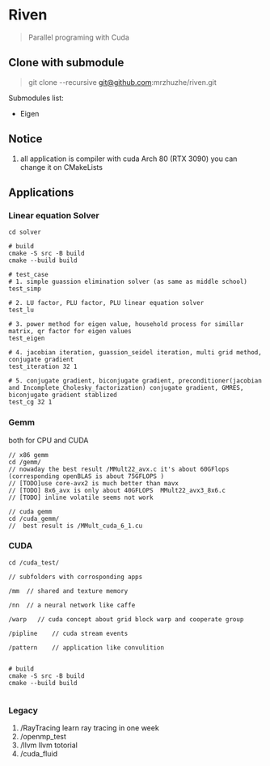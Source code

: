 # Riven 

> Parallel programing with Cuda

## Clone with submodule
> git clone --recursive git@github.com:mrzhuzhe/riven.git

Submodules list:

- Eigen

## Notice

1. all application is compiler with cuda Arch 80 (RTX 3090) you can change it on CMakeLists

## Applications


### Linear equation Solver

```
cd solver

# build
cmake -S src -B build
cmake --build build

# test_case
# 1. simple guassion elimination solver (as same as middle school)
test_simp

# 2. LU factor, PLU factor, PLU linear equation solver 
test_lu

# 3. power method for eigen value, household process for simillar matrix, qr factor for eigen values
test_eigen

# 4. jacobian iteration, guassion_seidel iteration, multi grid method, conjugate gradient
test_iteration 32 1

# 5. conjugate gradient, biconjugate gradient, preconditioner(jacobian and Incomplete_Cholesky_factorization) conjugate gradient, GMRES, biconjugate gradient stablized
test_cg 32 1

```


### Gemm

both for CPU and CUDA

```
// x86 gemm
cd /gemm/
// nowaday the best result /MMult22_avx.c it's about 60GFlops (corresponding openBLAS is about 75GFLOPS )
// [TODO]use core-avx2 is much better than mavx
// [TODO] 8x6_avx is only about 40GFLOPS  MMult22_avx3_8x6.c
// [TODO] inline volatile seems not work

// cuda gemm
cd /cuda_gemm/
//  best result is /MMult_cuda_6_1.cu 

```


### CUDA
```
cd /cuda_test/

// subfolders with corrosponding apps

/mm  // shared and texture memory

/nn  // a neural network like caffe

/warp   // cuda concept about grid block warp and cooperate group

/pipline    // cuda stream events 

/pattern    // application like convulition


# build
cmake -S src -B build
cmake --build build


```




### Legacy

1. /RayTracing learn ray tracing in one week
2. /openmp_test 
3. /llvm llvm totorial
3. /cuda_fluid 